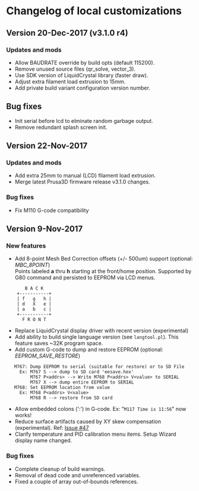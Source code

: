 # Changelog of local customizations

## Version 20-Dec-2017 (v3.1.0 r4)
### Updates and mods
- Allow BAUDRATE override by build opts (default 115200).
- Remove unused source files (qr_solve, vector_3).
- Use SDK version of LiquidCrystal library (faster draw).
- Adjust extra filament load extrusion to 15mm.
- Add private build variant configuration version number.

## Bug fixes
- Init serial before lcd to elminate random garbage output.
- Remove redundant splash screen init.

## Version 22-Nov-2017
### Updates and mods
- Add extra 25mm to manual (LCD) filament load extrusion.
- Merge latest Prusa3D firmware release v3.1.0 changes.

### Bug fixes
- Fix M110 G-code compatibility

## Version 9-Nov-2017
### New features

- Add 8-point Mesh Bed Correction offsets (+/- 500um) support (optional: _MBC_8POINT_)<br/>
Points labeled **a** thru **h** starting at the front/home position. Supported by G80 command and persisted to EEPROM via LCD menus.
```
       B A C K
    +-----------+
    | f   g   h |
    | d   X   e |
    | a   b   c |
    +-----------+
      F R O N T
```

- Replace LiquidCrystal display driver with recent version (experimental)
- Add ability to build single language version (see ``langtool.pl``). This feature saves ~32K program space.
- Add custom G-code to dump and restore EEPROM (optional: _EEPROM_SAVE_RESTORE_)
```
   M767: Dump EEPROM to serial (suitable for restore) or to SD File
     Ex: M767 S --> dump to SD card 'eesave.hex'
         M767 P<addrs> --> Write M768 P<addrs> V<value> to SERIAL
         M767 X --> dump entire EEPROM to SERIAL
   M768: Set EEPROM location from value
     Ex: M768 P<addrs> V<value>
         M768 R --> restore from SD card
```
- Allow embedded colons (':') in G-code. Ex: "`M117 Time is 11:56`" now works!
- Reduce surface artifacts caused by XY skew compensation (experimental). Ref: [Issue #47](https://github.com/prusa3d/Prusa-Firmware/issues/147)
- Clarify temperature and PID calibration menu items. Setup Wizard display name changed.

### Bug fixes

- Complete cleanup of build warnings.
- Removal of dead code and unreferenced variables.
- Fixed a couple of array out-of-bounds references.
